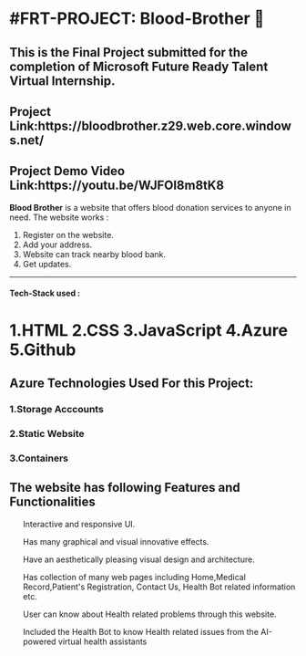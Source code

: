 <h1>#FRT-PROJECT: Blood-Brother 🏥</h1>
<h2>This is the Final Project submitted for the completion  of Microsoft Future Ready Talent Virtual Internship.</h2>

<h2>Project Link:https://bloodbrother.z29.web.core.windows.net/</h2>
<h2>Project Demo Video Link:https://youtu.be/WJFOI8m8tK8</h2>

**Blood Brother** is a website that offers blood donation services to anyone in need. The website works :

1. Register on the website.
2. Add your address.
3. Website can track nearby blood bank.
4. Get updates.

<hr>

#### Tech-Stack used :

<h1>1.HTML
2.CSS
3.JavaScript
4.Azure
5.Github</h1>

 <h2> Azure Technologies Used For this Project:</h2>
  <h3>1.Storage Acccounts</h3>
  <h3>2.Static Website</h3>
  <h3>3.Containers</h3>

  <h2>The website has following Features and Functionalities</h2>
<ul>Interactive and responsive UI.</ul>
<ul>Has many graphical and visual innovative effects.</ul>
<ul>Have an aesthetically pleasing visual design and architecture.</ul>
<ul>Has collection of many web pages including Home,Medical Record,Patient's Registration, Contact Us, Health Bot related information etc.</ul>
<ul>User can know about Health related problems through this website.</ul>
<ul>Included the Health Bot to know Health related issues from the AI-powered virtual health assistants</ul>
